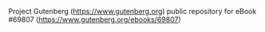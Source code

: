 Project Gutenberg (https://www.gutenberg.org) public repository for
eBook #69807 (https://www.gutenberg.org/ebooks/69807)
